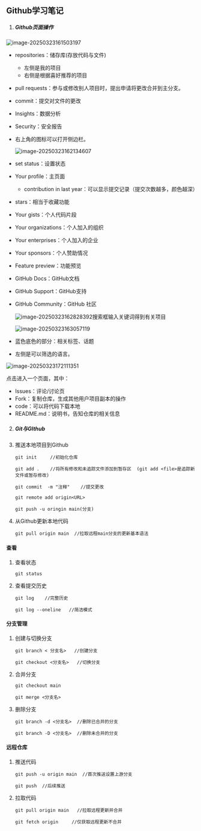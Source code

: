 ## Github学习笔记

1. ##### Github页面操作

![image-20250323161503197](C:\Users\ASUS\AppData\Roaming\Typora\typora-user-images\image-20250323161503197.png)

+ repositories：储存库(存放代码与文件)
  + 左侧是我的项目
  + 右侧是根据喜好推荐的项目

+ pull requests：参与或修改别人项目时，提出申请将更改合并到主分支。

+ commit：提交对文件的更改

+ Insights：数据分析

+ Security：安全报告

+ 右上角的图标可以打开侧边栏。

  ![image-20250323162134607](C:\Users\ASUS\AppData\Roaming\Typora\typora-user-images\image-20250323162134607.png)

+ set status：设置状态

+ Your profile：主页面

  + contribution in last year：可以显示提交记录（提交次数越多，颜色越深）

+ stars：相当于收藏功能

+ Your gists：个人代码片段

+ Your organizations：个人加入的组织

+ Your enterprises：个人加入的企业

+ Your sponsors：个人赞助情况

+ Feature preview：功能预览

+ GitHub Docs：GitHub文档

+ GitHub Support：GitHub支持

+ GitHub Community：GitHub 社区

  ![image-20250323162828392](C:\Users\ASUS\AppData\Roaming\Typora\typora-user-images\image-20250323162828392.png)搜索框输入关键词得到有关项目

  ![image-20250323163057119](C:\Users\ASUS\AppData\Roaming\Typora\typora-user-images\image-20250323163057119.png)

+  蓝色底色的部分：相关标签、话题
+ 左侧是可以筛选的语言。

![image-20250323172111351](C:\Users\ASUS\AppData\Roaming\Typora\typora-user-images\image-20250323172111351.png)

点击进入一个页面，其中：

+ Issues：评论/讨论页
+ Fork：复制仓库，生成其他用户项目副本的操作
+ code：可以将代码下载本地
+ README.md：说明书，告知仓库的相关信息

2. ##### Git与GIthub

1. 推送本地项目到Github

   ```
   git init     //初始化仓库
   
   git add .    //将所有修改和未追踪文件添加到暂存区  (git add <file>是追踪新文件或暂存修改)
   
   git commit  -m "注释"    //提交更改
   
   git remote add origin<URL>
   
   git push -u oringin main(分支)
   ```

2. 从Github更新本地代码

   ```
   git pull origin main  //拉取远程main分支的更新基本语法
   ```

#### 查看

1. 查看状态

   ```
   git status
   ```

2. 查看提交历史

   ```
   git log    //完整历史
   
   git log --oneline   //简洁模式
   ```

#### 分支管理

1. 创建与切换分支

   ```
   git branch < 分支名>   //创建分支
   
   git checkout <分支名>   //切换分支
   ```

2. 合并分支

   ```
   git checkout main
   
   git merge <分支名>
   ```

3. 删除分支

   ```
   git branch -d <分支名>  //删除已合并的分支
   
   git branch -D <分支名>  //删除未合并的分支
   ```

#### 远程仓库

1. 推送代码

   ```
   git push -u origin main  //首次推送设置上游分支
   
   git push  //后续推送
   ```

   

2. 拉取代码

   ```
   git pull origin main   //拉取远程更新并合并
   
   git fetch origin     //仅获取远程更新不合并
   ```

   